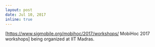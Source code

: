 ```yaml
---
layout: post
date: Jul 10, 2017
inline: true
---
```


[https://www.sigmobile.org/mobihoc/2017/workshops/ MobiHoc 2017 workshops] being organized at IIT Madras.
